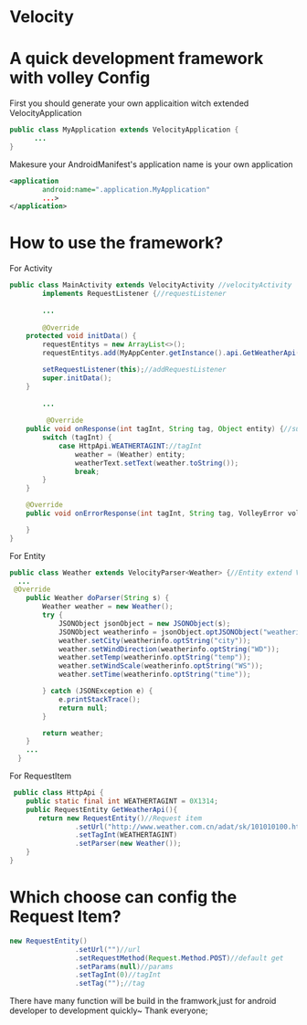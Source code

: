 # Velocity
A quick development framework with volley
Config
====
  First you should generate your own applicaition witch extended VelocityApplication
```JAVA
public class MyApplication extends VelocityApplication {
      ...
}
```
  Makesure your AndroidManifest's application name is your own application 
```XML
<application
        android:name=".application.MyApplication"
        ...>
</application>
```
How to use the framework?
====
  For Activity
```JAVA
public class MainActivity extends VelocityActivity //velocityActivity
        implements RequestListener {//requestListener
        
        ...
        
        @Override
    protected void initData() {
        requestEntitys = new ArrayList<>();
        requestEntitys.add(MyAppCenter.getInstance().api.GetWeatherApi());//add RequestItem in List

        setRequestListener(this);//addRequestListener
        super.initData();
    }
        
        ...
        
         @Override
    public void onResponse(int tagInt, String tag, Object entity) {//sucessResponse
        switch (tagInt) {
            case HttpApi.WEATHERTAGINT://tagInt
                weather = (Weather) entity;
                weatherText.setText(weather.toString());
                break;
        }
    }

    @Override
    public void onErrorResponse(int tagInt, String tag, VolleyError volleyError) {//failResponse

    }
}
```
  For Entity
```JAVA
public class Weather extends VelocityParser<Weather> {//Entity extend VelocityParser
  ...
 @Override
    public Weather doParser(String s) {
        Weather weather = new Weather();
        try {
            JSONObject jsonObject = new JSONObject(s);
            JSONObject weatherinfo = jsonObject.optJSONObject("weatherinfo");
            weather.setCity(weatherinfo.optString("city"));
            weather.setWindDirection(weatherinfo.optString("WD"));
            weather.setTemp(weatherinfo.optString("temp"));
            weather.setWindScale(weatherinfo.optString("WS"));
            weather.setTime(weatherinfo.optString("time"));

        } catch (JSONException e) {
            e.printStackTrace();
            return null;
        }

        return weather;
    }
    ...
  }
```
  For RequestItem
```JAVA
 public class HttpApi {
    public static final int WEATHERTAGINT = 0X1314;
    public RequestEntity GetWeatherApi(){
       return new RequestEntity()//Request item
                .setUrl("http://www.weather.com.cn/adat/sk/101010100.html")
                .setTagInt(WEATHERTAGINT)
                .setParser(new Weather());
    }
}
```
Which choose can config the Request Item?
====
```JAVA
new RequestEntity()
                .setUrl("")//url
                .setRequestMethod(Request.Method.POST)//default get
                .setParams(null)//params
                .setTagInt(0)//tagInt
                .setTag("");//tag
```


There have many function will be build in the framwork,just for android developer to development quickly~
Thank everyone;



